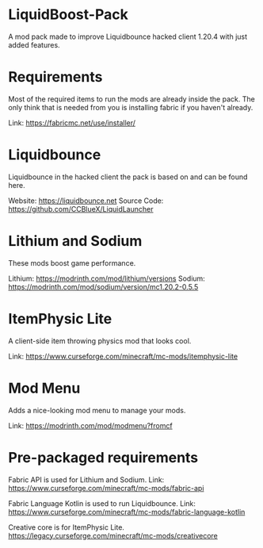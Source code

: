 # LiquidBoost-Pack
A mod pack made to improve Liquidbounce hacked client 1.20.4 with just added features.

# Requirements
Most of the required items to run the mods are already inside the pack. The only think that is needed from you is installing fabric if you haven't already. 

Link: https://fabricmc.net/use/installer/

# Liquidbounce
Liquidbounce in the hacked client the pack is based on and can be found here.

Website: https://liquidbounce.net
Source Code: https://github.com/CCBlueX/LiquidLauncher

# Lithium and Sodium
These mods boost game performance.

Lithium: https://modrinth.com/mod/lithium/versions
Sodium: https://modrinth.com/mod/sodium/version/mc1.20.2-0.5.5

# ItemPhysic Lite
A client-side item throwing physics mod that looks cool.

Link: https://www.curseforge.com/minecraft/mc-mods/itemphysic-lite

# Mod Menu
Adds a nice-looking mod menu to manage your mods.

Link: https://modrinth.com/mod/modmenu?fromcf

# Pre-packaged requirements
Fabric API is used for Lithium and Sodium.
Link: https://www.curseforge.com/minecraft/mc-mods/fabric-api

Fabric Language Kotlin is used to run Liquidbounce.
Link: https://www.curseforge.com/minecraft/mc-mods/fabric-language-kotlin

Creative core is for ItemPhysic Lite.
https://legacy.curseforge.com/minecraft/mc-mods/creativecore

